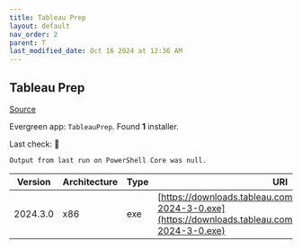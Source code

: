 ```yaml
---
title: Tableau Prep
layout: default
nav_order: 2
parent: T
last_modified_date: Oct 16 2024 at 12:36 AM
---
```


## Tableau Prep

[Source](https://www.tableau.com/)

Evergreen app: `TableauPrep`. Found **1** installer.

Last check: 🔴
```
Output from last run on PowerShell Core was null.
```

| Version  | Architecture | Type | URI                                                                                                                                    |
| -------- | ------------ | ---- | -------------------------------------------------------------------------------------------------------------------------------------- |
| 2024.3.0 | x86          | exe  | [https://downloads.tableau.com/tssoftware/TableauPrep-2024-3-0.exe](https://downloads.tableau.com/tssoftware/TableauPrep-2024-3-0.exe) |
